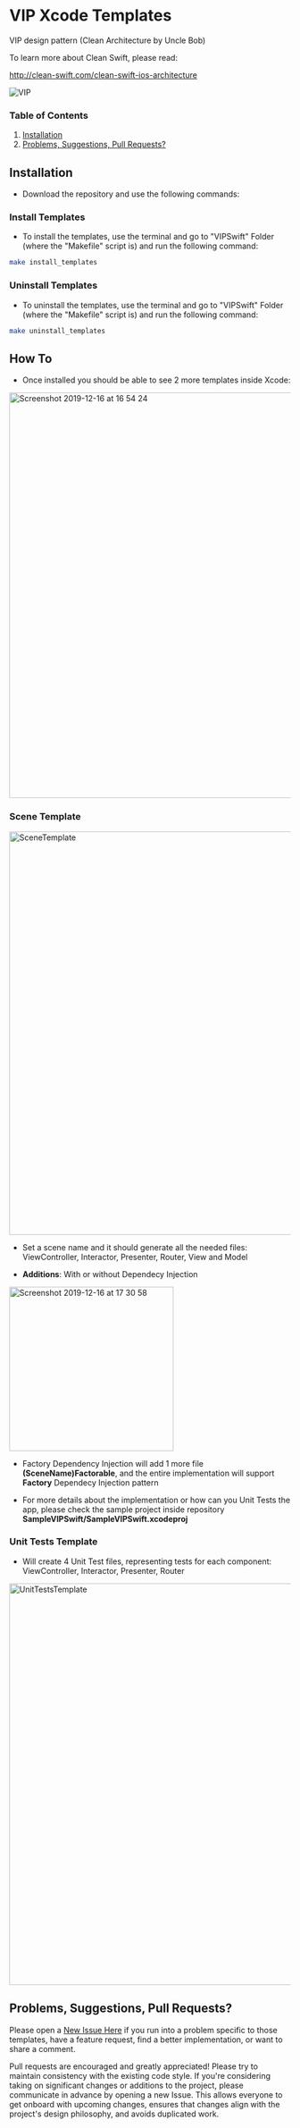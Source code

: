# VIP Xcode Templates
VIP design pattern (Clean Architecture by Uncle Bob)

To learn more about Clean Swift, please read:

http://clean-swift.com/clean-swift-ios-architecture


![VIP](https://user-images.githubusercontent.com/45980382/75621523-c2856c00-5b95-11ea-8d11-8a23810ef252.png)



### Table of Contents
 1. [Installation](#installation)
 2. [Problems, Suggestions, Pull Requests?](#problems-suggestions-pull-requests)

## Installation

* Download the repository and use the following commands:

### Install Templates
* To install the templates, use the terminal and go to "VIPSwift" Folder (where the "Makefile" script is) and run the following command:
```bash
make install_templates
```

### Uninstall Templates
* To uninstall the templates, use the terminal and go to "VIPSwift" Folder (where the "Makefile" script is) and run the following command:
```bash
make uninstall_templates
```

## How To

* Once installed you should be able to see 2 more templates inside Xcode:
<img width="726" alt="Screenshot 2019-12-16 at 16 54 24" src="https://user-images.githubusercontent.com/45980382/75621551-26a83000-5b96-11ea-9e98-c462b62e2b10.png">

### Scene Template

<img width="722" alt="SceneTemplate" src="https://user-images.githubusercontent.com/45980382/89118348-5e006d00-d4a5-11ea-93d4-c7e406f201da.png">

* Set a scene name and it should generate all the needed files: ViewController, Interactor, Presenter, Router, View and Model

* **Additions**: With or without Dependecy Injection
<img width="294" alt="Screenshot 2019-12-16 at 17 30 58" src="https://user-images.githubusercontent.com/45980382/75621562-53f4de00-5b96-11ea-8673-5e6168eecc18.png">

* Factory Dependency Injection will add 1 more file **(SceneName)Factorable**, and the entire implementation will support **Factory** Dependecy Injection pattern

* For more details about the implementation or how can you Unit Tests the app, please check the sample project inside repository **SampleVIPSwift/SampleVIPSwift.xcodeproj**

 
 ### Unit Tests Template
 
 * Will create 4 Unit Test files, representing tests for each component: ViewController, Interactor, Presenter, Router
 
 <img width="719" alt="UnitTestsTemplate" src="https://user-images.githubusercontent.com/45980382/89118359-740e2d80-d4a5-11ea-8615-e7794955f1a0.png">


## Problems, Suggestions, Pull Requests?
Please open a [New Issue Here](https://github.com/Andrei-Popilian/VIP_Design_Xcode_Template/issues/new) if you run into a problem specific to those templates, have a feature request, find a better implementation, or want to share a comment.

Pull requests are encouraged and greatly appreciated! Please try to maintain consistency with the existing code style. If you're considering taking on significant changes or additions to the project, please communicate in advance by opening a new Issue. This allows everyone to get onboard with upcoming changes, ensures that changes align with the project's design philosophy, and avoids duplicated work.
